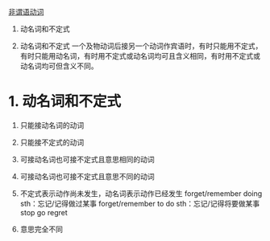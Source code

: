


[非谓语动词](https://wenku.baidu.com/view/708bde7fa26925c52cc5bf33.html)

1. 动名词和不定式

1. 动名词和不定式
一个及物动词后接另一个动词作宾语时，有时只能用不定式，有时只能用动名词，有时用不定式或动名词均可且含义相同，有时用不定式或动名词均可但含义不同。
# 1. 动名词和不定式

1. 只能接动名词的动词


2. 只能接不定式的动词

3. 可接动名词也可接不定式且意思相同的动词

4. 可接动名词也可接不定式且意思不同的动词
  1. 不定式表示动作尚未发生，动名词表示动作已经发生
forget/remember doing sth：忘记/记得做过某事
forget/remember to do sth：忘记/记得将要做某事
stop
go
regret

2. 意思完全不同
